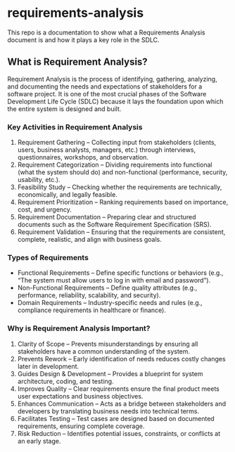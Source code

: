 # requirements-analysis
This repo is a documentation to show what a Requirements Analysis document is and how it plays a key role in the SDLC.

## What is Requirement Analysis?
Requirement Analysis is the process of identifying, gathering, analyzing, and documenting the needs and expectations of stakeholders for a software project. It is one of the most crucial phases of the Software Development Life Cycle (SDLC) because it lays the foundation upon which the entire system is designed and built.

### Key Activities in Requirement Analysis
1. Requirement Gathering – Collecting input from stakeholders (clients, users, business analysts, managers, etc.) through interviews, questionnaires, workshops, and observation.
2. Requirement Categorization – Dividing requirements into functional (what the system should do) and non-functional (performance, security, usability, etc.).
3. Feasibility Study – Checking whether the requirements are technically, economically, and legally feasible.
4. Requirement Prioritization – Ranking requirements based on importance, cost, and urgency.
5. Requirement Documentation – Preparing clear and structured documents such as the Software Requirement Specification (SRS).
6. Requirement Validation – Ensuring that the requirements are consistent, complete, realistic, and align with business goals.

### Types of Requirements
- Functional Requirements – Define specific functions or behaviors (e.g., “The system must allow users to log in with email and password”).
- Non-Functional Requirements – Define quality attributes (e.g., performance, reliability, scalability, and security).
- Domain Requirements – Industry-specific needs and rules (e.g., compliance requirements in healthcare or finance).

### Why is Requirement Analysis Important?
1. Clarity of Scope – Prevents misunderstandings by ensuring all stakeholders have a common understanding of the system.
2. Prevents Rework – Early identification of needs reduces costly changes later in development.
3. Guides Design & Development – Provides a blueprint for system architecture, coding, and testing.
4. Improves Quality – Clear requirements ensure the final product meets user expectations and business objectives.
5. Enhances Communication – Acts as a bridge between stakeholders and developers by translating business needs into technical terms.
6. Facilitates Testing – Test cases are designed based on documented requirements, ensuring complete coverage.
7. Risk Reduction – Identifies potential issues, constraints, or conflicts at an early stage.

